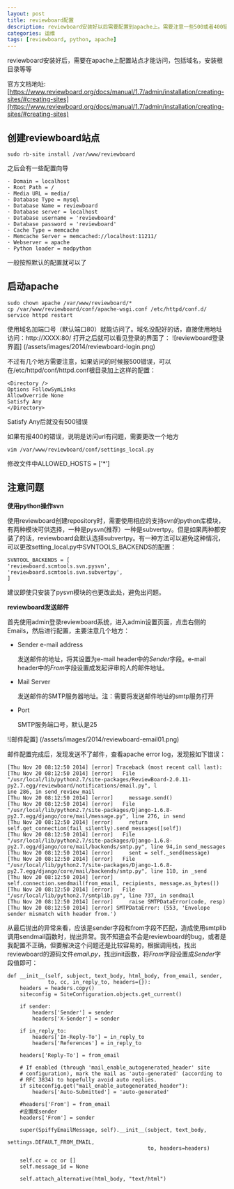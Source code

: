 ```yaml
---
layout: post
title: reviewboard配置
description: reviewboard安装好以后需要配置到apache上。需要注意一些500或者400错误
categories: 运维
tags: [reviewboard, python, apache]
---
```

reviewboard安装好后，需要在apache上配置站点才能访问，包括域名，安装根目录等等

官方文档地址:[https://www.reviewboard.org/docs/manual/1.7/admin/installation/creating-sites/#creating-sites](https://www.reviewboard.org/docs/manual/1.7/admin/installation/creating-sites/#creating-sites)

## 创建reviewboard站点 ##
    sudo rb-site install /var/www/reviewboard

之后会有一些配置向导

	· Domain = localhost
    · Root Path = /
    · Media URL = media/
    · Database Type = mysql
    · Database Name = reviewboard
    · Database server = localhost
    · Database username = 'reviewboard' 
    · Database password = 'reviewboard' 
    · Cache Type = memcache
    · Memcache Server = memcached://localhost:11211/ 
    · Webserver = apache
    · Python loader = modpython
一般按照默认的配置就可以了

## 启动apache ##
	sudo chown apache /var/www/reviewboard/*
	cp /var/www/reviewboard/conf/apache-wsgi.conf /etc/httpd/conf.d/
	service httpd restart
使用域名加端口号（默认端口80）就能访问了。域名没配好的话，直接使用地址访问：http://XXXX:80/
打开之后就可以看见登录的界面了：
![reviewboard登录界面] (/assets/images/2014/reviewboard-login.png)

不过有几个地方需要注意，如果访问的时候报500错误，可以在/etc/httpd/conf/httpd.conf根目录加上这样的配置：

	<Directory />
    Options FollowSymLinks
    AllowOverride None
    Satisfy Any
	</Directory>

Satisfy Any后就没有500错误

如果有报400的错误，说明是访问url有问题，需要更改一个地方 
	
	vim /var/www/reviewboard/conf/settings_local.py

修改文件中ALLOWED_HOSTS = ['*']

## 注意问题 ##


 **使用python操作svn**

使用reviewboard创建repository时，需要使用相应的支持svn的python库模块，有两种模块可供选择，一种是pysvn(推荐）一种是subvertpy。但是如果两种都安装了的话，reviewboard会默认选择subvertpy。有一种方法可以避免这种情况，可以更改setting_local.py中SVNTOOLS_BACKENDS的配置：

	SVNTOOL_BACKENDS = [
    'reviewboard.scmtools.svn.pysvn',
    'reviewboard.scmtools.svn.subvertpy',
	]

建议即使只安装了pysvn模块的也更改此处，避免出问题。

**reviewboard发送邮件**

首先使用admin登录reviewboard系统，进入admin设置页面，点击右侧的Emails，然后进行配置，主要注意几个地方：



- Sender e-mail address

	发送邮件的地址，将其设置为e-mail header中的*Sender*字段。e-mail header中的*From*字段设置成发起评审的人的邮件地址。

-  Mail Server

	发送邮件的SMTP服务器地址。注：需要将发送邮件地址的smtp服务打开

-  Port

	SMTP服务端口号，默认是25

![邮件配置] (/assets/images/2014/reviewboard-email01.png)

邮件配置完成后，发现发送不了邮件，查看apache error log，发现报如下错误：

	
	[Thu Nov 20 08:12:50 2014] [error] Traceback (most recent call last):
	[Thu Nov 20 08:12:50 2014] [error]   File "/usr/local/lib/python2.7/site-packages/ReviewBoard-2.0.11-py2.7.egg/reviewboard/notifications/email.py", l
	ine 286, in send_review_mail
	[Thu Nov 20 08:12:50 2014] [error]     message.send()
	[Thu Nov 20 08:12:50 2014] [error]   File "/usr/local/lib/python2.7/site-packages/Django-1.6.8-py2.7.egg/django/core/mail/message.py", line 276, in send
	[Thu Nov 20 08:12:50 2014] [error]     return self.get_connection(fail_silently).send_messages([self])
	[Thu Nov 20 08:12:50 2014] [error]   File "/usr/local/lib/python2.7/site-packages/Django-1.6.8-py2.7.egg/django/core/mail/backends/smtp.py", line 94,in send_messages
	[Thu Nov 20 08:12:50 2014] [error]     sent = self._send(message)
	[Thu Nov 20 08:12:50 2014] [error]   File "/usr/local/lib/python2.7/site-packages/Django-1.6.8-py2.7.egg/django/core/mail/backends/smtp.py", line 110, in _send
	[Thu Nov 20 08:12:50 2014] [error]     self.connection.sendmail(from_email, recipients, message.as_bytes())
	[Thu Nov 20 08:12:50 2014] [error]   File "/usr/local/lib/python2.7/smtplib.py", line 737, in sendmail
	[Thu Nov 20 08:12:50 2014] [error]     raise SMTPDataError(code, resp)
	[Thu Nov 20 08:12:50 2014] [error] SMTPDataError: (553, 'Envolope sender mismatch with header from.')

从最后抛出的异常来看，应该是sender字段和from字段不匹配，造成使用smtplib调用sendmail函数时，抛出异常。我不知道会不会是reviewboard的bug，或者是我配置不正确，但要解决这个问题还是比较容易的，根据调用栈，找出reviewboard的源码文件*email.py*，找出init函数，将*From*字段设置成*Sender*字段值即可：

    def __init__(self, subject, text_body, html_body, from_email, sender,
                 to, cc, in_reply_to, headers={}):
        headers = headers.copy()
        siteconfig = SiteConfiguration.objects.get_current()

        if sender:
            headers['Sender'] = sender
            headers['X-Sender'] = sender

        if in_reply_to:
            headers['In-Reply-To'] = in_reply_to
            headers['References'] = in_reply_to

        headers['Reply-To'] = from_email

        # If enabled (through 'mail_enable_autogenerated_header' site
        # configuration), mark the mail as 'auto-generated' (according to
        # RFC 3834) to hopefully avoid auto replies.
        if siteconfig.get("mail_enable_autogenerated_header"):
            headers['Auto-Submitted'] = 'auto-generated'

        #headers['From'] = from_email
        #设置成sender
        headers['From'] = sender
 
        super(SpiffyEmailMessage, self).__init__(subject, text_body,
                                                 settings.DEFAULT_FROM_EMAIL,
                                                 to, headers=headers)

        self.cc = cc or []
        self.message_id = None

        self.attach_alternative(html_body, "text/html")

